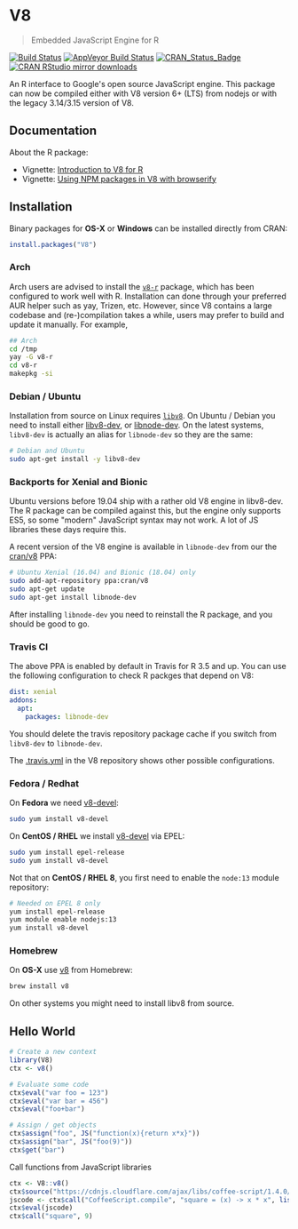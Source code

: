 # V8

> Embedded JavaScript Engine for R

[![Build Status](https://travis-ci.org/jeroen/V8.svg?branch=master)](https://travis-ci.org/jeroen/V8)
[![AppVeyor Build Status](https://ci.appveyor.com/api/projects/status/github/jeroen/V8?branch=master&svg=true)](https://ci.appveyor.com/project/jeroen/V8)
[![CRAN_Status_Badge](http://www.r-pkg.org/badges/version/V8)](http://cran.r-project.org/package=V8)
[![CRAN RStudio mirror downloads](http://cranlogs.r-pkg.org/badges/V8)](http://cran.r-project.org/web/packages/V8/index.html)

An R interface to Google's open source JavaScript engine. This 
package can now be compiled either with V8 version 6+ (LTS) from nodejs
or with the legacy 3.14/3.15 version of V8.

## Documentation

About the R package:

 - Vignette: [Introduction to V8 for R](https://cran.r-project.org/web/packages/V8/vignettes/v8_intro.html)
 - Vignette: [Using NPM packages in V8 with browserify](https://cran.r-project.org/web/packages/V8/vignettes/npm.html)
 

## Installation

Binary packages for __OS-X__ or __Windows__ can be installed directly from CRAN:

```r
install.packages("V8")
```

### Arch

Arch users are advised to install the [`v8-r`](https://aur.archlinux.org/packages/v8-r/) package, which has been configured to work well with R. Installation can done through your preferred AUR helper such as yay, Trizen, etc. However, since V8 contains a large codebase and (re-)compilation takes a while, users may prefer to build and update it manually. For example,

```sh
## Arch
cd /tmp
yay -G v8-r   
cd v8-r
makepkg -si
```


### Debian / Ubuntu 

Installation from source on Linux requires [`libv8`](https://developers.google.com/v8/intro). On Ubuntu / Debian you need to install either [libv8-dev](https://packages.ubuntu.com/bionic/libv8-dev), or [libnode-dev](https://packages.ubuntu.com/eoan/libnode-dev). On the latest systems, `libv8-dev` is actually an alias for `libnode-dev` so they are the same:

```sh
# Debian and Ubuntu
sudo apt-get install -y libv8-dev
```

### Backports for Xenial and Bionic

Ubuntu versions before 19.04 ship with a rather old V8 engine in libv8-dev. The R package can be compiled against this, but the engine only supports ES5, so some "modern" JavaScript syntax may not work. A lot of JS libraries these days require this.

A recent version of the V8 engine is available in `libnode-dev` from our the [cran/v8](https://launchpad.net/~cran/+archive/ubuntu/v8) PPA:

```sh
# Ubuntu Xenial (16.04) and Bionic (18.04) only
sudo add-apt-repository ppa:cran/v8
sudo apt-get update
sudo apt-get install libnode-dev
```

After installing `libnode-dev` you need to reinstall the R package, and you should be good to go.

### Travis CI

The above PPA is enabled by default in Travis for R 3.5 and up. You can use the following configuration to check R packges that depend on V8:

```yaml
dist: xenial
addons:
  apt:
    packages: libnode-dev
```

You should delete the travis repository package cache if you switch from `libv8-dev` to `libnode-dev`.

The [.travis.yml](https://github.com/jeroen/V8/blob/master/.travis.yml) in the V8 repository shows other possible configurations.

### Fedora / Redhat

On __Fedora__ we need [v8-devel](https://apps.fedoraproject.org/packages/v8):

```sh
sudo yum install v8-devel
````

On __CentOS / RHEL__ we install [v8-devel](https://apps.fedoraproject.org/packages/v8-devel) via EPEL:

```sh
sudo yum install epel-release
sudo yum install v8-devel
```

Not that on __CentOS / RHEL 8__, you first need to enable the `node:13` module repository:

```sh
# Needed on EPEL 8 only
yum install epel-release 
yum module enable nodejs:13
yum install v8-devel
```

### Homebrew

On __OS-X__ use [v8](https://github.com/Homebrew/homebrew-core/blob/master/Formula/v8) from Homebrew:

```sh
brew install v8
```

On other systems you might need to install libv8 from source.


## Hello World

```r
# Create a new context
library(V8)
ctx <- v8()

# Evaluate some code
ctx$eval("var foo = 123")
ctx$eval("var bar = 456")
ctx$eval("foo+bar")

# Assign / get objects
ctx$assign("foo", JS("function(x){return x*x}"))
ctx$assign("bar", JS("foo(9)"))
ctx$get("bar")
```

Call functions from JavaScript libraries

```r
ctx <- V8::v8()
ctx$source("https://cdnjs.cloudflare.com/ajax/libs/coffee-script/1.4.0/coffee-script.min.js")
jscode <- ctx$call("CoffeeScript.compile", "square = (x) -> x * x", list(bare = TRUE))
ctx$eval(jscode)
ctx$call("square", 9)
```
